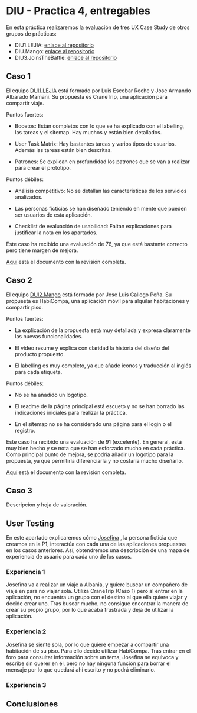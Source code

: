# DIU - Practica 4, entregables

En esta práctica realizaremos la evaluación de tres UX Case Study de otros grupos de prácticas:

* DIU1.LEJIA: [enlace al repositorio](https://github.com/luiser1996/DIU20)
* DIU.Mango: [enlace al repositorio](https://github.com/Dunspa/DIU20)
* DIU3.JoinsTheBattle: [enlace al repositorio](https://github.com/ralesdi/DIU20)

## Caso 1

El equipo [DUI1.LEJIA](https://github.com/luiser1996/DIU20) está formado por Luis Escobar Reche y Jose Armando Albarado Mamani. Su propuesta es CraneTrip, una aplicación para compartir viaje.

Puntos fuertes:

* Bocetos: Están completos con lo que se ha explicado con el labelling, las tareas y el sitemap. Hay muchos y están bien detallados.

* User Task Matrix: Hay bastantes tareas y varios tipos de usuarios. Además las tareas están bien descritas.

* Patrones: Se explican en profundidad los patrones que se van a realizar para crear el prototipo.

Puntos débiles:
* Análisis competitivo: No se detallan las características de los servicios analizados.

* Las personas ficticias se han diseñado teniendo en mente que pueden ser usuarios de esta aplicación.

* Checklist de evaluación de usabilidad: Faltan explicaciones para justificar la nota en los apartados.
   
Este caso ha recibido una evaluación de 76, ya que está bastante correcto pero tiene margen de mejora.

[Aquí](DIU1.LEJIA-review.pdf) está el documento con la revisión completa.

## Caso 2
El equipo [DUI2.Mango](https://github.com/Dunspa/DIU20) está formado por Jose Luis Gallego Peña. Su propuesta es HabiCompa, una aplicación móvil para alquilar habitaciones y compartir piso.

Puntos fuertes:

*  La explicación de la propuesta está muy detallada y expresa claramente las nuevas funcionalidades.

*  El vídeo resume y explica con claridad la historia del diseño del producto propuesto.

*  El labelling es muy completo, ya que añade iconos y traducción al inglés para cada etiqueta.


Puntos débiles:

* No se ha añadido un logotipo.

*  El readme de la página principal está escueto y no se han borrado las indicaciones iniciales para realizar la práctica.

* En el sitemap no se ha considerado una página para el login o el registro.
   
Este caso ha recibido una evaluación de 91 (excelente). En general, está muy bien hecho y se nota que se han esforzado mucho en cada práctica. Como principal punto de mejora, se podría añadir un logotipo para la propuesta, ya que permitiría diferenciarla y no costaría mucho diseñarlo.

[Aquí](DIU2.Mango-review.pdf) está el documento con la revisión completa.


## Caso 3

Descripcion y hoja de valoración.   

## User Testing

En este apartado explicaremos cómo [Josefina](/P1/img/PersonaJosefina.jpg) , la persona ficticia que creamos en la P1, interactúa con cada una de las aplicaciones propuestas en los casos anteriores. Así, obtendremos una descripción de una mapa de experiencia de usuario para cada uno de los casos.

### Experiencia 1

Josefina va a realizar un viaje a Albania, y quiere buscar un compañero de viaje en para no viajar sola. 
Utiliza CraneTrip (Caso 1) pero al entrar en la aplicación, no encuentra un grupo con el destino al que ella quiere viajar y decide crear uno. Tras buscar mucho, no consigue encontrar la manera de crear su propio grupo, por lo que acaba frustrada y deja de utilizar la aplicación.


### Experiencia 2

Josefina se siente sola, por lo que quiere empezar a compartir una habitación de su piso.
Para ello decide utilizar HabiCompa. Tras entrar en el foro para consultar información sobre un tema, Josefina se equivoca y escribe sin querer en él, pero no hay ninguna función para borrar el mensaje por lo que quedará ahí escrito y no podrá eliminarlo.



### Experiencia 3


## Conclusiones